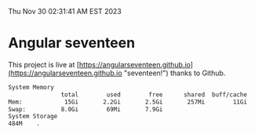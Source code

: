 Thu Nov 30 02:31:41 AM EST 2023

# Angular seventeen


This project is live at [https://angularseventeen.github.io](https://angularseventeen.github.io "seventeen!") thanks to Github.

```bash
System Memory
               total        used        free      shared  buff/cache   available
Mem:            15Gi       2.2Gi       2.5Gi       257Mi        11Gi        13Gi
Swap:          8.0Gi        69Mi       7.9Gi
System Storage
484M	.
```
